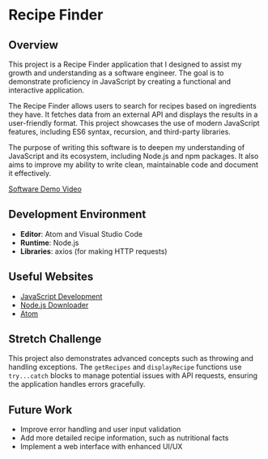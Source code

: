 # Recipe Finder

## Overview

This project is a Recipe Finder application that I designed to assist my growth and understanding as a software engineer. The goal is to demonstrate proficiency in JavaScript by creating a functional and interactive application.

The Recipe Finder allows users to search for recipes based on ingredients they have. It fetches data from an external API and displays the results in a user-friendly format. This project showcases the use of modern JavaScript features, including ES6 syntax, recursion, and third-party libraries.

The purpose of writing this software is to deepen my understanding of JavaScript and its ecosystem, including Node.js and npm packages. It also aims to improve my ability to write clean, maintainable code and document it effectively.

[Software Demo Video](https://www.loom.com/share/430c894552d94fe1b109731711705d9c?sid=40670f89-429a-4c34-9294-2fce6cfb01ca)

## Development Environment

- **Editor**: Atom and Visual Studio Code
- **Runtime**: Node.js
- **Libraries**: axios (for making HTTP requests)

## Useful Websites

- [JavaScript Development](https://developer.mozilla.org/en-US/docs/Learn_web_development/Getting_started)
- [Node.js Downloader](https://nodejs.org/en/download/)
- [Atom](https://github.com/atom/atom/releases/tag/v1.60.0)

## Stretch Challenge

This project also demonstrates advanced concepts such as throwing and handling exceptions. The `getRecipes` and `displayRecipe` functions use `try...catch` blocks to manage potential issues with API requests, ensuring the application handles errors gracefully.

## Future Work

- Improve error handling and user input validation
- Add more detailed recipe information, such as nutritional facts
- Implement a web interface with enhanced UI/UX